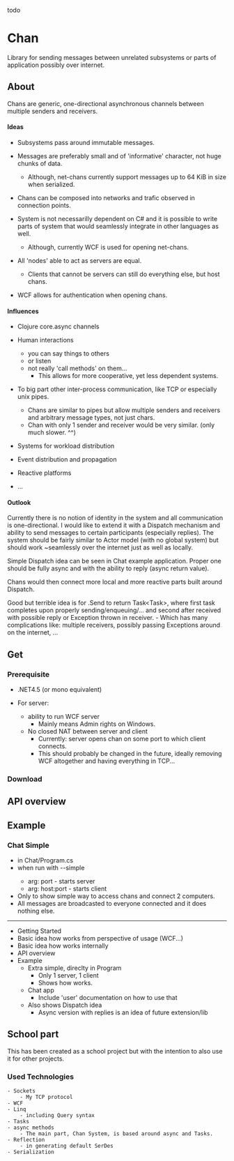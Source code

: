 todo

Chan
====

Library for sending messages between unrelated subsystems or parts of application possibly over internet.

## About

Chans are generic, one-directional asynchronous channels between multiple senders and receivers.

#### Ideas

- Subsystems pass around immutable messages.
- Messages are preferably small and of 'informative' character, not huge chunks of data.
    - Although, net-chans currently support messages up to 64 KiB in size when serialized.
- Chans can be composed into networks and trafic observed in connection points.

- System is not necessarilly dependent on C# and it is possible to write parts of system that would seamlessly integrate in other languages as well.
    - Although, currently WCF is used for opening net-chans.
- All 'nodes' able to act as servers are equal.
    - Clients that cannot be servers can still do everything else, but host chans.
    
- WCF allows for authentication when opening chans.

#### Influences

- Clojure core.async channels
- Human interactions
    - you can say things to others
    - or listen
    - not really 'call methods' on them...
        - This allows for more cooperative, yet less dependent systems.
- To big part other inter-process communication, like TCP or especially unix pipes.
    - Chans are similar to pipes but allow multiple senders and receivers and arbitrary message types, not just chars.
    - Chan<byte> with only 1 sender and receiver would be very similar. (only much slower. ^^)

- Systems for workload distribution
- Event distribution and propagation
- Reactive platforms
- ...


#### Outlook

Currently there is no notion of identity in the system and all communication is one-directional.
I would like to extend it with a Dispatch mechanism and ability to send messages to certain participants (especially replies).
The system should be fairly similar to Actor model (with no global system) but should work ~seamlessly over the internet just as well as locally.

Simple Dispatch idea can be seen in Chat example application. Proper one should be fully async and with the ability to reply (async return value).

Chans would then connect more local and more reactive parts built around Dispatch.

Good but terrible idea is for .Send to return Task<Task<TMsg>>, where first task completes upon properly sending/enqueuing/... and second after received with possible reply or Exception thrown in receiver. - Which has many complications like: multiple receivers, possibly passing Exceptions around on the internet, ...


## Get

### Prerequisite

- .NET4.5 (or mono equivalent)

- For server:
    - ability to run WCF server
        - Mainly means Admin rights on Windows.
    - No closed NAT between server and client
        - Currently: server opens chan on some port to which client connects.
        - This should probably be changed in the future, ideally removing WCF altogether and having everything in TCP...

### Download


## API overview


## Example

### Chat Simple
- in Chat/Program.cs
- when run with --simple <arg>
    - arg: port - starts server
    - arg: host:port - starts client
- Only to show simple way to access chans and connect 2 computers.
- All messages are broadcasted to everyone connected and it does nothing else.


------------------------------

- Getting Started
- Basic idea how works from perspective of usage (WCF...)
- Basic idea how works internally
- API overview
- Example
    - Extra simple, direclty in Program
        - Only 1 server, 1 client
        - Shows how works.
    - Chat app
        - Include 'user' documentation on how to use that
    - Also shows Dispatch idea
        - Async version with replies is an idea of future extension/lib



## School part
This has been created as a school project but with the intention to also use it for other projects.

### Used Technologies
    - Sockets
        - My TCP protocol
    - WCF
    - Linq
        - including Query syntax
    - Tasks
    - async methods
        - The main part, Chan System, is based around async and Tasks.
    - Reflection
        - in generating default SerDes
    - Serialization
    
    
    
    
    